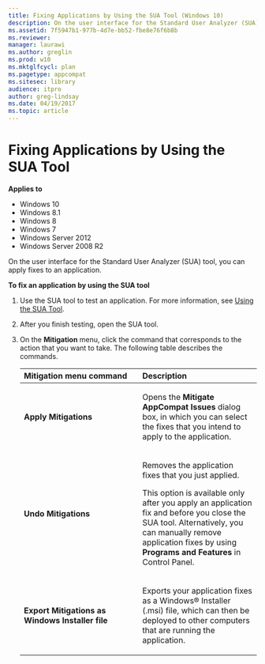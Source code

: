 ```yaml
---
title: Fixing Applications by Using the SUA Tool (Windows 10)
description: On the user interface for the Standard User Analyzer (SUA) tool, you can apply fixes to an application.
ms.assetid: 7f5947b1-977b-4d7e-bb52-fbe8e76f6b8b
ms.reviewer: 
manager: laurawi
ms.author: greglin
ms.prod: w10
ms.mktglfcycl: plan
ms.pagetype: appcompat
ms.sitesec: library
audience: itpro
author: greg-lindsay
ms.date: 04/19/2017
ms.topic: article
---
```


# Fixing Applications by Using the SUA Tool


**Applies to**

-   Windows 10
-   Windows 8.1
-   Windows 8
-   Windows 7
-   Windows Server 2012
-   Windows Server 2008 R2

On the user interface for the Standard User Analyzer (SUA) tool, you can apply fixes to an application.

**To fix an application by using the SUA tool**

1.  Use the SUA tool to test an application. For more information, see [Using the SUA Tool](using-the-sua-tool.md).

2.  After you finish testing, open the SUA tool.

3.  On the **Mitigation** menu, click the command that corresponds to the action that you want to take. The following table describes the commands.

    <table>
    <colgroup>
    <col width="50%" />
    <col width="50%" />
    </colgroup>
    <thead>
    <tr class="header">
    <th align="left">Mitigation menu command</th>
    <th align="left">Description</th>
    </tr>
    </thead>
    <tbody>
    <tr class="odd">
    <td align="left"><p><strong>Apply Mitigations</strong></p></td>
    <td align="left"><p>Opens the <strong>Mitigate AppCompat Issues</strong> dialog box, in which you can select the fixes that you intend to apply to the application.</p></td>
    </tr>
    <tr class="even">
    <td align="left"><p><strong>Undo Mitigations</strong></p></td>
    <td align="left"><p>Removes the application fixes that you just applied.</p>
    <p>This option is available only after you apply an application fix and before you close the SUA tool. Alternatively, you can manually remove application fixes by using <strong>Programs and Features</strong> in Control Panel.</p></td>
    </tr>
    <tr class="odd">
    <td align="left"><p><strong>Export Mitigations as Windows Installer file</strong></p></td>
    <td align="left"><p>Exports your application fixes as a Windows® Installer (.msi) file, which can then be deployed to other computers that are running the application.</p></td>
    </tr>
    </tbody>
    </table>

     

 

 





